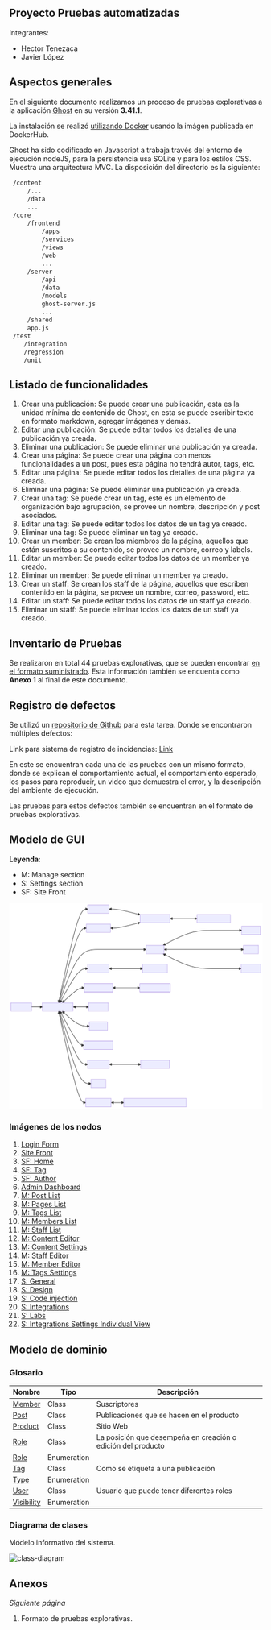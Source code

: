 ## Proyecto Pruebas automatizadas

Integrantes:
  - Hector Tenezaca
  - Javier López

## Aspectos generales

En el siguiente documento realizamos un proceso de pruebas explorativas a la aplicación [Ghost](https://github.com/TryGhost/Ghost) en su versión **3.41.1**.

La instalación se realizó [utilizando Docker](https://github.com/muniter/TSDC_GHOST/blob/master/build/docker-compose.yaml) usando la imágen publicada en DockerHub.

Ghost ha sido codificado en Javascript a trabaja través del entorno de ejecución nodeJS, para la persistencia usa SQLite y para los estilos CSS. Muestra una arquitectura MVC. La disposición del directorio es la siguiente:

```
 /content
     /...
     /data
     ...
 /core
     /frontend
         /apps
         /services
         /views
         /web
         ...
     /server
         /api
         /data
         /models
         ghost-server.js
         ...
     /shared
     app.js
 /test
    /integration
    /regression
    /unit
```

## Listado de funcionalidades

1. Crear una publicación: Se puede crear una publicación, esta es la unidad mínima de contenido de Ghost, en esta se puede escribir texto en formato markdown, agregar imágenes y demás.
2. Editar una publicación: Se puede editar todos los detalles de una publicación ya creada.
3. Eliminar una publicación: Se puede eliminar una publicación ya creada.
4. Crear una página: Se puede crear una página con menos funcionalidades a un post, pues esta página no tendrá autor, tags, etc.
5. Editar una página: Se puede editar todos los detalles de una página ya creada.
6. Eliminar una página: Se puede eliminar una publicación ya creada.
7. Crear una tag: Se puede crear un tag, este es un elemento de organización bajo agrupación, se provee un nombre, descripción y post asociados.
8. Editar una tag: Se puede editar todos los datos de un tag ya creado.
9. Eliminar una tag: Se puede eliminar un tag ya creado.
10. Crear un member: Se crean los miembros de la página, aquellos que están suscritos a su contenido, se provee un nombre, correo y labels.
11. Editar un member: Se puede editar todos los datos de un member ya creado.
12. Eliminar un member: Se puede eliminar un member ya creado.
13. Crear un staff: Se crean los staff de la página, aquellos que escriben contenido en la página, se provee un nombre, correo, password, etc.
14. Editar un staff: Se puede editar todos los datos de un staff ya creado.
15. Eliminar un staff: Se puede eliminar todos los datos de un staff ya creado.

<div style="page-break-after: always"></div>

## Inventario de Pruebas

Se realizaron en total 44 pruebas explorativas, que se pueden encontrar [en el formato suministrado](https://docs.google.com/spreadsheets/d/1PjMKYqfaZKyQ-eG3yl1oze4ZOU-kfDWR2E8D86GBfUk/edit?usp=sharing). Esta información también se encuenta como **Anexo 1** al final de este documento.

## Registro de defectos

Se utilizó un [repositorio de Github](https://github.com/muniter/TSDC_GHOST/issues) para esta tarea. Donde se encontraron múltiples defectos:

Link para sistema de registro de incidencias: [Link](https://github.com/muniter/TSDC_GHOST/issues)

En este se encuentran cada una de las pruebas con un mismo formato, donde se explican el comportamiento actual, el comportamiento esperado, los pasos para reproducir, un video que demuestra el error, y la descripción del ambiente de ejecución.

Las pruebas para estos defectos también se encuentran en el formato de pruebas explorativas.

<div style="page-break-after: always"></div>

## Modelo de GUI

**Leyenda**:
  * M: Manage section
  * S: Settings section
  * SF: Site Front

![diagram](./assets/diagram.svg)

<div style="page-break-after: always"></div>

### Imágenes de los nodos

1. [Login Form](https://github.com/muniter/TSDC_GHOST/blob/master/assets/Login%20Form.png)
1. [Site Front](https://github.com/muniter/TSDC_GHOST/blob/master/assets/Site%20Front.png)
1. [SF: Home](https://github.com/muniter/TSDC_GHOST/blob/master/assets/SF%3A%20Home.png)
1. [SF: Tag](https://github.com/muniter/TSDC_GHOST/blob/master/assets/SF%3A%20Tag.png)
1. [SF: Author](https://github.com/muniter/TSDC_GHOST/blob/master/assets/SF%3A%20Author.png)
1. [Admin Dashboard](https://github.com/muniter/TSDC_GHOST/blob/master/assets/Admin%20Dashboard.png)
1. [M: Post List](https://github.com/muniter/TSDC_GHOST/blob/master/assets/M%3A%20Post%20List.png)
1. [M: Pages List](https://github.com/muniter/TSDC_GHOST/blob/master/assets/M%3A%20Pages%20List.png)
1. [M: Tags List](https://github.com/muniter/TSDC_GHOST/blob/master/assets/M%3A%20Tags%20List.png)
1. [M: Members List](https://github.com/muniter/TSDC_GHOST/blob/master/assets/M%3A%20Members%20List.png)
1. [M: Staff List](https://github.com/muniter/TSDC_GHOST/blob/master/assets/M%3A%20Staff%20List.png)
1. [M: Content Editor](https://github.com/muniter/TSDC_GHOST/blob/master/assets/M%3A%20Content%20Editor.png)
1. [M: Content Settings](https://github.com/muniter/TSDC_GHOST/blob/master/assets/M%3A%20Content%20Settings.png)
1. [M: Staff Editor](https://github.com/muniter/TSDC_GHOST/blob/master/assets/M%3A%20Staff%20Editor.png)
1. [M: Member Editor](https://github.com/muniter/TSDC_GHOST/blob/master/assets/M%3A%20Member%20Editor.png)
1. [M: Tags Settings](https://github.com/muniter/TSDC_GHOST/blob/master/assets/M%3A%20Tags%20Settings.png)
1. [S: General](https://github.com/muniter/TSDC_GHOST/blob/master/assets/S%3A%20General.png)
1. [S: Design](https://github.com/muniter/TSDC_GHOST/blob/master/assets/S%3A%20Design.png)
1. [S: Code injection](https://github.com/muniter/TSDC_GHOST/blob/master/assets/S%3A%20Code%20injection.png)
1. [S: Integrations](https://github.com/muniter/TSDC_GHOST/blob/master/assets/S%3A%20Integrations.png)
1. [S: Labs](https://github.com/muniter/TSDC_GHOST/blob/master/assets/S%3A%20Labs.png)
1. [S: Integrations Settings Individual View](https://github.com/muniter/TSDC_GHOST/blob/master/assets/S%3A%20Integrations%20Settings%20Individual%20View.png)

<div style="page-break-after: always"></div>

## Modelo de dominio

### Glosario

| Nombre                                                                                                           | Tipo        | Descripción                                                  |
| ---------------------------------------------------------------------------------------------------------------- | ----------- | ------------------------------------------------------------ |
| [Member](https://app.genmymodel.com/api/dictionary/projects/_w-AGELHSEeyVi7WGkDHboQ/_ycdxYJQAEDqrStFtVYmCyw)     | Class       | Suscriptores                                                 |
| [Post](https://app.genmymodel.com/api/dictionary/projects/_w-AGELHSEeyVi7WGkDHboQ/_ycYR0JQAEDqrStFtVYmCyw)       | Class       | Publicaciones que se hacen en el producto                    |
| [Product](https://app.genmymodel.com/api/dictionary/projects/_w-AGELHSEeyVi7WGkDHboQ/_yce_gZQAEDqrStFtVYmCyw)    | Class       | Sitio Web                                                    |
| [Role](https://app.genmymodel.com/api/dictionary/projects/_w-AGELHSEeyVi7WGkDHboQ/_ycOg0JQAEDqrStFtVYmCyw)       | Class       | La posición que desempeña en creación o edición del producto |
| [Role](https://app.genmymodel.com/api/dictionary/projects/_w-AGELHSEeyVi7WGkDHboQ/_ycSLMJQAEDqrStFtVYmCyw)       | Enumeration |                                                              |
| [Tag](https://app.genmymodel.com/api/dictionary/projects/_w-AGELHSEeyVi7WGkDHboQ/_ycbVIJQAEDqrStFtVYmCyw)        | Class       | Como se etiqueta a una publicación                           |
| [Type](https://app.genmymodel.com/api/dictionary/projects/_w-AGELHSEeyVi7WGkDHboQ/_yccjQpQAEDqrStFtVYmCyw)       | Enumeration |                                                              |
| [User](https://app.genmymodel.com/api/dictionary/projects/_w-AGELHSEeyVi7WGkDHboQ/_ycUncZQAEDqrStFtVYmCyw)       | Class       | Usuario que puede tener diferentes roles                     |
| [Visibility](https://app.genmymodel.com/api/dictionary/projects/_w-AGELHSEeyVi7WGkDHboQ/_ycUAYZQAEDqrStFtVYmCyw) | Enumeration |

<div style="page-break-after: always"></div>

### Diagrama de clases

Módelo informativo del sistema.

![class-diagram](https://user-images.githubusercontent.com/98656582/161302247-a96ff079-8aca-4526-b1f5-3b4680b5ac61.svg)

<div style="page-break-after: always"></div>

## Anexos

*Siguiente página*

1. Formato de pruebas explorativas.
